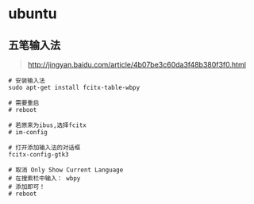 # ubuntu

## 五笔输入法
> http://jingyan.baidu.com/article/4b07be3c60da3f48b380f3f0.html

```
# 安装输入法
sudo apt-get install fcitx-table-wbpy

# 需要重启
# reboot

# 若原来为ibus,选择fcitx
# im-config

# 打开添加输入法的对话框
fcitx-config-gtk3

# 取消 Only Show Current Language
# 在搜索栏中输入： wbpy
# 添加即可！
# reboot
```
